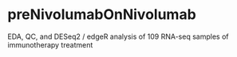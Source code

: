 # preNivolumabOnNivolumab
EDA, QC, and DESeq2 / edgeR analysis of 109 RNA-seq samples of immunotherapy treatment
